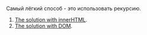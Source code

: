 Самый лёгкий способ - это использовать рекурсию.

1. [The solution with innerHTML](sandbox:innerhtml).
2. [The solution with DOM](sandbox:build-tree-dom).

